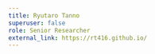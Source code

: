 ```yaml
---
title: Ryutaro Tanno
superuser: false
role: Senior Researcher
external_link: https://rt416.github.io/
---
```

